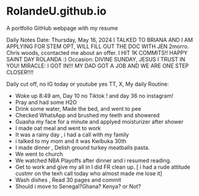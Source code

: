 
# RolandeU.github.io
A portfolio GitHub webpage with my resume

Daily Notes
Date: Thursday, May 16, 2024
I TALKED TO BRIANA AND I AM APPLYING FOR STEM OPT, WILL FILL OUT THE DOC WITH JEN 2morro.
Chris woods, ccontacted me about an offer.
I HIT 1K COMMITS!!
HAPPY SAINT DAY ROLANDA :)
Occasion: DIVINE SUNDAY, JESUS I TRUST IN YOU! 
MIRACLE: I GOT IN!!! MY DAD GOT A JOB AND WE ARE ONE STEP CLOSER!!!!

Daily cut off, no IG today or youtube
yes TT, X, 
My daily Routine:
- Woke up 8:49 am, Day 10 no Tiktok ! and day 36 no instagram!
- Pray and had some H2O
- Drink some water, Made the bed, and went to pee
- Checked WhatsApp and brushed my teeth and showered
- Guasha my face for a minute and applyed moisturizer after shower
- I made oat meal and went to work
- It was a rainy day , i had a call with my family
- i talked to my mom and it was Kwibuka 30th
- I made dinner , Delish ground turkey meatballs pasta.
- We went to church
- We watched NBA Playoffs after dinner and i resumed reading.
- Get to work and give my all in I did FR clean up.
[ i had a rude attitude custmr on the texh call today who almost made me lose it]
- Wash dishes , Read 30 pages and commit
- Should i move to Senegal?Ghana? Kenya? or Not?

